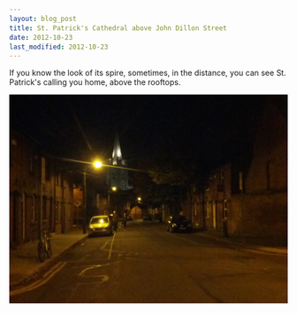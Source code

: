 ```yaml
---
layout: blog_post
title: St. Patrick's Cathedral above John Dillon Street
date: 2012-10-23
last_modified: 2012-10-23
---
```


If you know the look of its spire,
sometimes, in the distance, you can see
St. Patrick's calling you home,
above the rooftops.

![St. Patrick's Cathedral](../images/blog/st_patricks.jpg)
